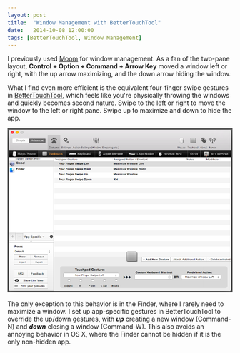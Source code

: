 ```yaml
---
layout: post
title:  "Window Management with BetterTouchTool"
date:   2014-10-08 12:00:00
tags: [BetterTouchTool, Window Management]
---
```

I previously used [Moom](http://manytricks.com/moom/) for window management. As a fan of the two-pane layout, **Control + Option + Command + Arrow Key** moved a window left or right, with the up arrow maximizing, and the down arrow hiding the window.

What I find even more efficient is the equivalent four-finger swipe gestures in [BetterTouchTool](http://www.boastr.net), which feels like you're physically throwing the windows and quickly becomes second nature. Swipe to the left or right to move the window to the left or right pane. Swipe up to maximize and down to hide the app.

 ![BetterTouchTool Settings](/images/2014-10-08-window-management-with-bettertouchtool.png)
 
The only exception to this behavior is in the Finder, where I rarely need to maximize a window. I set up app-specific gestures in BetterTouchTool to override the up/down gestures, with ***up*** creating a new window (Command-N) and ***down*** closing a window (Command-W). This also avoids an annoying behavior in OS X, where the Finder cannot be hidden if it is the only non-hidden app.